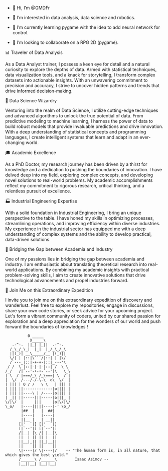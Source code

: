 - 👋 Hi, I’m @GMDFr


- 👀 I’m interested in data analysis, data science and robotics.
- 🌱 I’m currently learning pygame with the idea to add neural network for control.
- 💞️ I’m looking to collaborate on a RPG 2D (pygame).


📊 Traveler of Data Analysis

As a Data Analyst trainer, I possess a keen eye for detail and a natural curiosity to explore the depths of data. Armed with statistical techniques, data visualization tools, and a knack for storytelling, I transform complex datasets into actionable insights. With an unwavering commitment to precision and accuracy, I strive to uncover hidden patterns and trends that drive informed decision-making.

🧠 Data Science Wizardry

Venturing into the realm of Data Science, I utilize cutting-edge techniques and advanced algorithms to unlock the true potential of data. From predictive modeling to machine learning, I harness the power of data to build robust models that provide invaluable predictions and drive innovation. With a deep understanding of statistical concepts and programming languages, I create intelligent systems that learn and adapt in an ever-changing world.

🎓 Academic Excellence

As a PhD Doctor, my research journey has been driven by a thirst for knowledge and a dedication to pushing the boundaries of innovation. I have delved deep into my field, exploring complex concepts, and developing novel solutions to real-world problems. My academic accomplishments reflect my commitment to rigorous research, critical thinking, and a relentless pursuit of excellence.

🏭 Industrial Engineering Expertise

With a solid foundation in Industrial Engineering, I bring an unique perspective to the table. I have honed my skills in optimizing processes, streamlining operations, and improving efficiency within diverse industries. My experience in the industrial sector has equipped me with a deep understanding of complex systems and the ability to develop practical, data-driven solutions.

🔬 Bridging the Gap between Academia and Industry

One of my passions lies in bridging the gap between academia and industry. I am enthusiastic about translating theoretical research into real-world applications. By combining my academic insights with practical problem-solving skills, I aim to create innovative solutions that drive technological advancements and propel industries forward.

🌟 Join Me on this Extraordinary Expedition

I invite you to join me on this extraordinary expedition of discovery and wanderlust. Feel free to explore my repositories, engage in discussions, share your own code stories, or seek advice for your upcoming project. Let's form a vibrant community of coders, united by our shared passion for exploration and a deep appreciation for the wonders of our world and push forward the boundaries of knowledges !

<!---- 📫 You can reach me on Discord
GMDFr/GMDFr is a ✨ special ✨ repository because its `README.md` (this file) appears on your GitHub profile.
You can click the Preview link to take a look at your changes.
--->
```
          0 _____ 
           X_____\
   .-^-.  ||_| |_||  .-^-.
  /_\_/_\_|  |_|  |_/_\_/_\
  ||(_)| __\_____/__ |(_)||
  \/| | |::|\```/|::| | |\/
  /`---_|::|-+-+-|::|_---'\
 / /  \ |::|-|-|-|::| /  \ \
/_/   /|`--'-+-+-`--'|\   \_\
| \  / |===/_\ /_\===| \  / |
|  \/  /---/-/-\-\  o\  \/  |
| ||| | O / /   \ \   | ||| |
| ||| ||-------------|o|||| |
| ||| ||----\ | /----|o|||| |
| _|| ||-----|||-----|o|||_ |
\/|\/  |     |||     |o|\/|\/
\_o/   |----|||||----|-' \o_/
       |##  |   |  ##|
       |----|   |----|
       ||__ |   | __||
      [|'  `|] [|'  `|]
      [|`--'|] [|`--'|]
      /|__| |\ /| |__|\
      ||  | || || |  ||
      ||__|_|| ||_|__||
      ||    || ||    ||
      \|----|/ \|----|/    -- "The human form is, in all nature, that which gives the best yield."
      /______\ /______\        Isaac Asimov -- 
      |__||__| |__||__|
```
